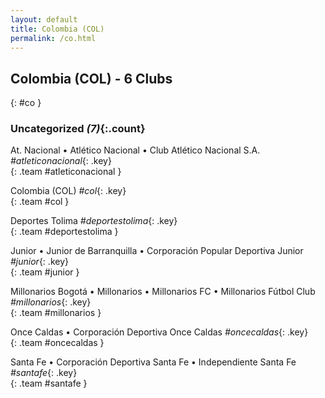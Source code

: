 ```yaml
---
layout: default
title: Colombia (COL)
permalink: /co.html
---
```



## Colombia (COL) - 6 Clubs
{: #co }









### Uncategorized _(7)_{:.count}


At. Nacional • Atlético Nacional • Club Atlético Nacional S.A.   _#atleticonacional_{: .key} <br>
{: .team #atleticonacional }

Colombia  (COL)  _#col_{: .key} <br>
{: .team #col }

Deportes Tolima   _#deportestolima_{: .key} <br>
{: .team #deportestolima }

Junior • Junior de Barranquilla • Corporación Popular Deportiva Junior   _#junior_{: .key} <br>
{: .team #junior }

Millonarios Bogotá • Millonarios • Millonarios FC • Millonarios Fútbol Club   _#millonarios_{: .key} <br>
{: .team #millonarios }

Once Caldas • Corporación Deportiva Once Caldas   _#oncecaldas_{: .key} <br>
{: .team #oncecaldas }

Santa Fe • Corporación Deportiva Santa Fe • Independiente Santa Fe   _#santafe_{: .key} <br>
{: .team #santafe }


 
